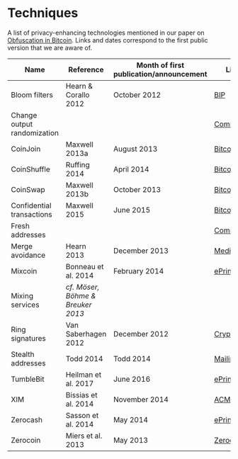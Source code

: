 # Techniques

A list of privacy-enhancing technologies mentioned in our paper on [Obfuscation in Bitcoin](http://randomwalker.info/publications/bitcoin-obfuscation.pdf).
Links and dates correspond to the first public version that we are aware of.

| Name  | Reference  | Month of first publication/announcement | Link  |
|---|---|---|---|
| Bloom filters | Hearn & Corallo 2012 | October 2012 | [BIP](https://github.com/bitcoin/bips/blob/master/bip-0037.mediawiki) |
| Change output randomization |  |  | [Commit](https://github.com/bitcoin/bitcoin/commit/99cef996c788755af95a0a614d7154a30928d4b9) |
| CoinJoin | Maxwell 2013a  | August 2013 | [Bitcointalk](https://bitcointalk.org/index.php?topic=279249.msg2983902#msg2983902) |
| CoinShuffle | Ruffing 2014 | April 2014 | [Bitcointalk](https://bitcointalk.org/index.php?topic=567625.msg6183921#msg6183921) |
| CoinSwap | Maxwell 2013b  | October 2013 | [Bitcointalk](https://bitcointalk.org/index.php?topic=321228.msg3440187#msg3440187) |
| Confidential transactions | Maxwell 2015 | June 2015 | [Bitcointalk](https://bitcointalk.org/index.php?topic=1085273.msg11572844#msg11572844) |
| Fresh addresses |  |  | [Commit](https://github.com/bitcoin/bitcoin/commit/99cef996c788755af95a0a614d7154a30928d4b9) |
| Merge avoidance | Hearn 2013 | December 2013 | [Medium](https://medium.com/@octskyward/merge-avoidance-7f95a386692f) |
| Mixcoin | Bonneau et al. 2014 | February 2014 | [ePrint](https://eprint.iacr.org/2014/077) |
| Mixing services  | *cf. Möser, Böhme & Breuker 2013* |   |   |
| Ring signatures | Van Saberhagen 2012 | December 2012 | [Cryptonote](https://cryptonote.org/whitepaper_v1.pdf) |
| Stealth addresses | Todd 2014 | Todd 2014 | [Mailinglist](https://lists.linuxfoundation.org/pipermail/bitcoin-dev/2014-January/004020.html) |
| TumbleBit | Heilman et al. 2017 | June 2016 | [ePrint](https://eprint.iacr.org/2016/575) |
| XIM | Bissias et al. 2014 | November 2014 | [ACM](https://dl.acm.org/citation.cfm?id=2665955) |
| Zerocash | Sasson et al. 2014 | May 2014 | [ePrint](https://eprint.iacr.org/2014/349) |
| Zerocoin | Miers et al. 2013 | May 2013 | [Zerocoin](http://zerocoin.org/talks_and_press) |

